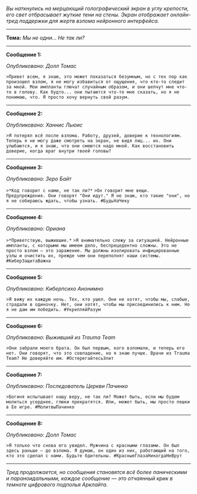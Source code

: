 _Вы наткнулись на мерцающий голографический экран в углу крепости, его свет отбрасывает жуткие тени на стены. Экран отображает онлайн-тред поддержки для жертв взлома нейронного интерфейса._

---

**Тема:** _Мы не одни... Не так ли?_

---

**Сообщение 1:**

_Опубликовано: Долл Томас_

`>Привет всем, я знаю, это может показаться безумным, но с тех пор как произошел взлом, я не могу избавиться от ощущения, что кто-то следит за мной. Мои импланты глючат случайным образом, и они шепчут мне что-то в голову. Как будто... они пытаются что-то мне сказать, но я не понимаю, что. Я просто хочу вернуть свой разум.`

---

**Сообщение 2:**

_Опубликовано: Ханнис Льюис_

`>Я потерял всё после взлома. Работу, друзей, доверие к технологиям. Теперь я не могу даже смотреть на экран, не видя лиц... их. Они улыбаются, и я знаю, что они смеются надо мной. Как восстановить доверие, когда враг внутри твоей головы?`

---

**Сообщение 3:**

_Опубликовано: Зеро Байт_

`>*Код говорит с нами, не так ли?*`
`>Он говорит мне вещи. Предупреждения. Они говорят "Они идут." Я не знаю, кто такие "они", но я не собираюсь ждать, чтобы узнать. #БудьНаЧеку`

---

**Сообщение 4:**

_Опубликовано: Ориана_

`>*Приветствую, выжившие.*`
`>Я внимательно слежу за ситуацией. Нейронные импланты, с которыми мы имеем дело, беспрецедентно сложны. Это не просто взлом — это заражение. Мы должны изолировать инфицированные узлы и очистить их, прежде чем они переполнят наши системы. #КиберЗащитаВажна`

---

**Сообщение 5:**

_Опубликовано: Киберпсихо Анонимно_

`>Я вижу их каждую ночь. Тех, кто ушел. Они не хотят, чтобы мы, слабые, страдали в одиночку. Нет, они хотят, чтобы мы присоединились к ним. Но я не дам им победить. #УкрепляйРазум`

---

**Сообщение 6:**

_Опубликовано: Выживший из Trauma Team_

`>Они забрали моего брата. Он был первым, кого взломали, и теперь его нет. Они говорят, что это совпадение, но я знаю лучше. Врачи из Trauma Team? Не доверяйте им. #ОстерегайтесьЭлит`

---

**Сообщение 7:**

_Опубликовано: Последователь Церкви Пачинко_

`>Богиня испытывает нашу веру, не так ли? Может быть, если мы будем молиться усерднее, глюки прекратятся. Или, может быть, мы просто пешки в Ее игре. #МолитвыПачинко`

---

**Сообщение 8:**

_Опубликовано: Долл Томас_

`>Я только что снова его увидел. Мужчина с красными глазами. Он был здесь раньше — до взлома. Я думаю, он один из них, работающий на того, кто это сделал с нами. Будьте бдительны. #КрасныеГлазаНикогдаНеВрут`

---

_Тред продолжается, но сообщения становятся всё более паническими и параноидальными, каждое сообщение — это отчаянный крик в темноте цифрового подполья Арклайта._
